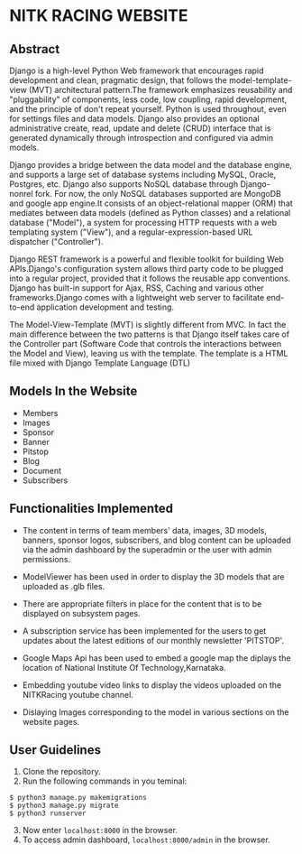 # NITK RACING WEBSITE

## Abstract

Django is a high-level Python Web framework that encourages rapid development and clean, pragmatic design, that follows the model-template-view (MVT) architectural pattern.The framework emphasizes reusability and "pluggability" of components, less code, low coupling, rapid development, and the principle of don't repeat yourself. Python is used throughout, even for settings files and data models. Django also provides an optional administrative create, read, update and delete (CRUD) interface that is generated dynamically through introspection and configured via admin models.

Django provides a bridge between the data model and the database engine, and supports a large set of database systems including MySQL, Oracle, Postgres, etc. Django also supports NoSQL database through Django-nonrel fork. For now, the only NoSQL databases supported are MongoDB and google app engine.It consists of an object-relational mapper (ORM) that mediates between data models (defined as Python classes) and a relational database ("Model"), a system for processing HTTP requests with a web templating system ("View"), and a regular-expression-based URL dispatcher ("Controller"). 

Django REST framework is a powerful and flexible toolkit for building Web APIs.Django's configuration system allows third party code to be plugged into a regular project, provided that it follows the reusable app conventions. Django has built-in support for Ajax, RSS, Caching and various other frameworks.Django comes with a lightweight web server to facilitate end-to-end application development and testing.

The Model-View-Template (MVT) is slightly different from MVC. In fact the main difference between the two patterns is that Django itself takes care of the Controller part (Software Code that controls the interactions between the Model and View), leaving us with the template. The template is a HTML file mixed with Django Template Language (DTL)

## Models In the Website

- Members
- Images
- Sponsor
- Banner
- Pitstop
- Blog
- Document
- Subscribers

## Functionalities Implemented

- The content in terms of team members' data, images, 3D models, banners, sponsor logos, subscribers, and blog content can be uploaded via the admin dashboard by the superadmin or the user with admin permissions.

- ModelViewer has been used in order to display the 3D models that are uploaded as .glb files.

- There are appropriate filters in place for the content that is to be displayed on subsystem pages. 

- A subscription service has been implemented for the users to get updates about the latest editions of our monthly newsletter 'PITSTOP'.

- Google Maps Api has been used to embed a google map the diplays the location of National Institute Of Technology,Karnataka.

- Embedding youtube video links to display the videos uploaded on the NITKRacing youtube channel.

- Dislaying Images corresponding to the model in various sections on the website pages.

## User Guidelines

1. Clone the repository.
2. Run the following commands in you teminal:

``` 
$ python3 manage.py makemigrations
$ python3 manage.py migrate
$ python3 runserver
```
3. Now enter ```localhost:8000``` in the browser.
4. To access admin dashboard, ```localhost:8000/admin``` in the browser.
